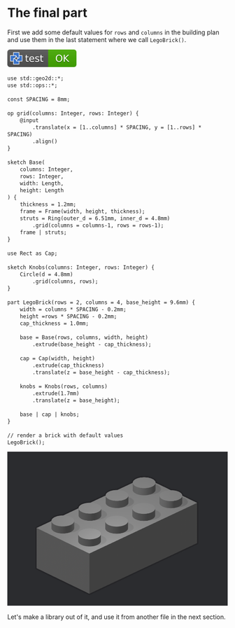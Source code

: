 # The final part

First we add some default values for `rows` and `columns` in the building plan and use
them in the last statement where we call `LegoBrick()`.

[![test](.test/final.svg)](.test/final.log)

```µcad,final(hires)
use std::geo2d::*;
use std::ops::*;

const SPACING = 8mm;

op grid(columns: Integer, rows: Integer) {
    @input
        .translate(x = [1..columns] * SPACING, y = [1..rows] * SPACING)
        .align()
}

sketch Base(
    columns: Integer,
    rows: Integer,
    width: Length,
    height: Length
) {
    thickness = 1.2mm;
    frame = Frame(width, height, thickness);
    struts = Ring(outer_d = 6.51mm, inner_d = 4.8mm)
        .grid(columns = columns-1, rows = rows-1);
    frame | struts;
}

use Rect as Cap;

sketch Knobs(columns: Integer, rows: Integer) {
    Circle(d = 4.8mm)
        .grid(columns, rows);
}

part LegoBrick(rows = 2, columns = 4, base_height = 9.6mm) {
    width = columns * SPACING - 0.2mm;
    height =rows * SPACING - 0.2mm;
    cap_thickness = 1.0mm;

    base = Base(rows, columns, width, height)
        .extrude(base_height - cap_thickness);

    cap = Cap(width, height)
        .extrude(cap_thickness)
        .translate(z = base_height - cap_thickness);

    knobs = Knobs(rows, columns)
        .extrude(1.7mm)
        .translate(z = base_height);

    base | cap | knobs;
}

// render a brick with default values
LegoBrick();
```

![Picture](final-out.png)

Let's make a library out of it, and use it from another file in the next section.
